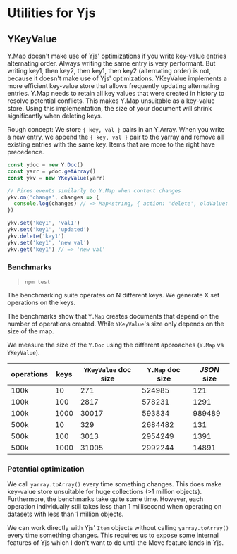 
# Utilities for Yjs

## YKeyValue

Y.Map doesn't make use of Yjs' optimizations if you write key-value entries alternating order. Always writing the same entry is very performant. But writing key1, then key2, then key1, then key2 (alternating order) is not, because it doesn't make use of Yjs' optimizations.
YKeyValue implements a more efficient key-value store that allows frequently updating alternating entries.
Y.Map needs to retain all key values that were created in history to resolve potential conflicts. This makes Y.Map unsuitable as a
key-value store. Using this implementation, the size of your document will shrink significantly when
deleting keys.

Rough concept: We store `{ key, val }` pairs in an Y.Array. When you write a new entry,
we append the `{ key, val }` pair to the yarray and remove all existing entries with the same key.
Items that are more to the right have precedence.

```js
const ydoc = new Y.Doc()
const yarr = ydoc.getArray()
const ykv = new YKeyValue(yarr)

// Fires events similarly to Y.Map when content changes
ykv.on('change', changes => {
  console.log(changes) // => Map<string, { action: 'delete', oldValue: T } | { action: 'update', oldValue: T, newValue: T } | { action: 'add', newValue: T }>
})

ykv.set('key1', 'val1')
ykv.set('key1', 'updated')
ykv.delete('key1')
ykv.set('key1', 'new val')
ykv.get('key1') // => 'new val'
```

### Benchmarks
> `npm test`

The benchmarking suite operates on N different keys. We generate X set operations on
the keys.

The benchmarks show that `Y.Map` creates documents that depend on the number of operations created. While `YKeyValue`'s size only depends on the size of the map.

We measure the size of the `Y.Doc` using the different approaches (`Y.Map` vs `YKeyValue`).

| operations | keys | `YKeyValue` doc size | `Y.Map` doc size | *JSON* size |
|-- |-- | -- | -- | -- |
| 100k | 10 | 271 | 524985 | 121 |
| 100k | 100 | 2817 | 578231 | 1291 |
| 100k | 1000 | 30017 | 593834 | 989489 |
| 500k | 10 | 329 | 2684482 | 131 |
| 500k | 100 | 3013 | 2954249 | 1391 |
| 500k | 1000 | 31005 | 2992244 | 14891 |

### Potential optimization

We call `yarray.toArray()` every time something changes. This does make key-value store unsuitable for huge collections (>1 million objects). Furthermore, the benchmarks take quite some time. However, each operation individually still takes less than 1 millisecond when operating on datasets with less than 1 million objects.

We can work directly with Yjs' `Item` objects without calling `yarray.toArray()` every time something changes. This requires us to expose some internal features of Yjs which I don't want to do until the Move feature lands in Yjs.

